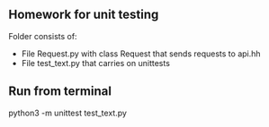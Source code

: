 ## Homework for unit testing

Folder consists of:
- File Request.py with class Request that sends requests to api.hh
- File test_text.py that carries on unittests

## Run from terminal

python3 -m unittest test_text.py

